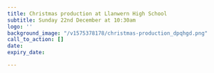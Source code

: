 ```yaml
---
title: Christmas production at Llanwern High School
subtitle: Sunday 22nd December at 10:30am
logo: ''
background_image: "/v1575378178/christmas-production_dpqhgd.png"
call_to_action: []
date: 
expiry_date: 

---
```

